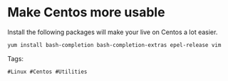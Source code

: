 # Make Centos more usable

Install the following packages will make your live on Centos a lot
easier.

```bash
yum install bash-completion bash-completion-extras epel-release vim
```

Tags:
```
#Linux #Centos #Utilities
```
